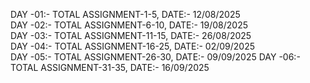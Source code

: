 DAY -01:- TOTAL ASSIGNMENT-1-5, DATE:- 12/08/2025  
DAY -02:- TOTAL ASSIGNMENT-6-10, DATE:- 19/08/2025  
DAY -03:- TOTAL ASSIGNMENT-11-15, DATE:- 26/08/2025  
DAY -04:- TOTAL ASSIGNMENT-16-25, DATE:- 02/09/2025  
DAY -05:- TOTAL ASSIGNMENT-26-30, DATE:- 09/09/2025 
DAY -06:- TOTAL ASSIGNMENT-31-35, DATE:- 16/09/2025

